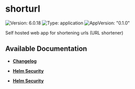# shorturl

![Version: 6.0.18](https://img.shields.io/badge/Version-6.0.18-informational?style=flat-square) ![Type: application](https://img.shields.io/badge/Type-application-informational?style=flat-square) ![AppVersion: "0.1.0"](https://img.shields.io/badge/AppVersion-"0.1.0"-informational?style=flat-square)

Self hosted web app for shortening urls (URL shortener)

## Available Documentation

- [**Changelog**](CHANGELOG)

- [**Helm Security**](container-security)

- [**Helm Security**](helm-security)

